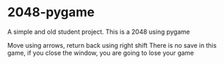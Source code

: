 # 2048-pygame
A simple and old student project. This is a 2048 using pygame

Move using arrows, return back using right shift
There is no save in this game, if you close the window, you are going to lose your game
